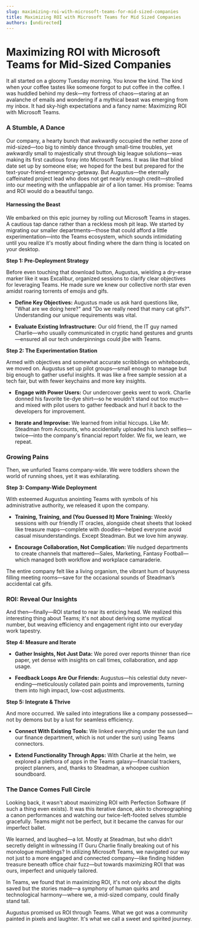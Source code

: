 ```yaml
---
slug: maximizing-roi-with-microsoft-teams-for-mid-sized-companies
title: Maximizing ROI with Microsoft Teams for Mid Sized Companies
authors: [undirected]
---
```



# Maximizing ROI with Microsoft Teams for Mid-Sized Companies

It all started on a gloomy Tuesday morning. You know the kind. The kind when your coffee tastes like someone forgot to put coffee in the coffee. I was huddled behind my desk—my fortress of chaos—staring at an avalanche of emails and wondering if a mythical beast was emerging from my inbox. It had sky-high expectations and a fancy name: Maximizing ROI with Microsoft Teams.

### A Stumble, A Dance

Our company, a hearty bunch that awkwardly occupied the nether zone of mid-sized—too big to nimbly dance through small-time troubles, yet awkwardly small to majestically strut through big league solutions—was making its first cautious foray into Microsoft Teams. It was like that blind date set up by someone else; we hoped for the best but prepared for the text-your-friend-emergency-getaway. But Augustus—the eternally caffeinated project lead who does not get nearly enough credit—strolled into our meeting with the unflappable air of a lion tamer. His promise: Teams and ROI would do a beautiful tango.

#### Harnessing the Beast

We embarked on this epic journey by rolling out Microsoft Teams in stages. A cautious tap dance rather than a reckless mosh pit leap. We started by migrating our smaller departments—those that could afford a little experimentation—into the Teams ecosystem, which sounds intimidating until you realize it's mostly about finding where the darn thing is located on your desktop.

**Step 1: Pre-Deployment Strategy**

Before even touching that download button, Augustus, wielding a dry-erase marker like it was Excalibur, organized sessions to clarify clear objectives for leveraging Teams. He made sure we knew our collective north star even amidst roaring torrents of emojis and gifs.

- **Define Key Objectives:** Augustus made us ask hard questions like, "What are we doing here?" and "Do we really need that many cat gifs?". Understanding our unique requirements was vital.
  
- **Evaluate Existing Infrastructure:** Our old friend, the IT guy named Charlie—who usually communicated in cryptic hand gestures and grunts—ensured all our tech underpinnings could jibe with Teams.

**Step 2: The Experimentation Station**

Armed with objectives and somewhat accurate scribblings on whiteboards, we moved on. Augustus set up pilot groups—small enough to manage but big enough to gather useful insights. It was like a free sample session at a tech fair, but with fewer keychains and more key insights.

- **Engage with Power Users:** Our undercover geeks went to work. Charlie donned his favorite tie-dye shirt—so he wouldn't stand out too much—and mixed with pilot users to gather feedback and hurl it back to the developers for improvement.

- **Iterate and Improvise:** We learned from initial hiccups. Like Mr. Steadman from Accounts, who accidentally uploaded his lunch selfies—twice—into the company's financial report folder. We fix, we learn, we repeat.

### Growing Pains

Then, we unfurled Teams company-wide. We were toddlers shown the world of running shoes, yet it was exhilarating.

**Step 3: Company-Wide Deployment**

With esteemed Augustus anointing Teams with symbols of his administrative authority, we released it upon the company.

- **Training, Training, and (You Guessed It) More Training:** Weekly sessions with our friendly IT oracles, alongside cheat sheets that looked like treasure maps—complete with doodles—helped everyone avoid casual misunderstandings. Except Steadman. But we love him anyway.

- **Encourage Collaboration, Not Complication:** We nudged departments to create channels that mattered—Sales, Marketing, Fantasy Football—which managed both workflow and workplace camaraderie.

The entire company felt like a living organism, the vibrant hum of busyness filling meeting rooms—save for the occasional sounds of Steadman’s accidental cat gifs.

### ROI: Reveal Our Insights

And then—finally—ROI started to rear its enticing head. We realized this interesting thing about Teams; it's not about deriving some mystical number, but weaving efficiency and engagement right into our everyday work tapestry.

**Step 4: Measure and Iterate**

- **Gather Insights, Not Just Data:** We pored over reports thinner than rice paper, yet dense with insights on call times, collaboration, and app usage.
  
- **Feedback Loops Are Our Friends:** Augustus—his celestial duty never-ending—meticulously collated pain points and improvements, turning them into high impact, low-cost adjustments.

**Step 5: Integrate & Thrive**

And more occurred. We sailed into integrations like a company possessed—not by demons but by a lust for seamless efficiency.
  
- **Connect With Existing Tools:** We linked everything under the sun (and our finance department, which is not under the sun) using Teams connectors.

- **Extend Functionality Through Apps:** With Charlie at the helm, we explored a plethora of apps in the Teams galaxy—financial trackers, project planners, and, thanks to Steadman, a whoopee cushion soundboard.

### The Dance Comes Full Circle  

Looking back, it wasn't about maximizing ROI with Perfection Software (if such a thing even exists). It was this iterative dance, akin to choreographing a canon performances and watching our twice-left-footed selves stumble gracefully. Teams might not be perfect, but it became the canvas for our imperfect ballet.

We learned, and laughed—a lot. Mostly at Steadman, but who didn’t secretly delight in witnessing IT Guru Charlie finally breaking out of his monologue mumblings? In utilizing Microsoft Teams, we navigated our way not just to a more engaged and connected company—like finding hidden treasure beneath office chair fuzz—but towards maximizing ROI that was ours, imperfect and uniquely tailored.

In Teams, we found that in maximizing ROI, it's not only about the digits saved but the stories made—a symphony of human quirks and technological harmony—where we, a mid-sized company, could finally stand tall.

Augustus promised us ROI through Teams. What we got was a community painted in pixels and laughter. It's what we call a sweet and spirited journey.